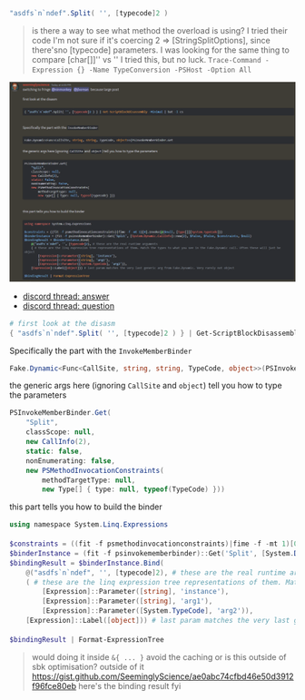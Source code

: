 ```ps1
"asdfs`n`ndef".Split( '', [typecode]2 )
```

> is there a way to see what method the overload is using? I tried their code
> I'm not sure if it's coercing 2 => [StringSplitOptions], since there'sno [typecode] parameters.
> I was looking for the same thing to compare [char[]]'' vs ''
> I tried this, but no luck. `Trace-Command -Expression {} -Name TypeConversion -PSHost -Option All`

![alt text](./Which-Method-OverloadWasUsed-ScriptDism.png)


- [discord thread: answer](https://discord.com/channels/180528040881815552/447475598911340559/1214363143992516678)
- [discord thread: question](https://discord.com/channels/180528040881815552/446156137952182282/1214359948847218690)


```ps1
# first look at the disasm
{ "asdfs`n`ndef".Split( '', [typecode]2 ) } | Get-ScriptBlockDisassembly -Minimal | bat -l cs
```

Specifically the part with the `InvokeMemberBinder`

```cs
Fake.Dynamic<Func<CallSite, string, string, TypeCode, object>>(PSInvokeMemberBinder.Get
```
the generic args here (ignoring `CallSite` and `object`) tell you how to type the parameters
```cs
PSInvokeMemberBinder.Get(
    "Split",
    classScope: null,
    new CallInfo(2),
    static: false,
    nonEnumerating: false,
    new PSMethodInvocationConstraints(
        methodTargetType: null,
        new Type[] { type: null, typeof(TypeCode) }))
```

this part tells you how to build the binder

```ps1
using namespace System.Linq.Expressions

$constraints = ((fit -f psmethodinvocationconstraints)|fime -f -mt 1)[0].Invoke(@($null, [type[]][System.TypeCode]))
$binderInstance = (fit -f psinvokememberbinder)::Get('Split', [System.Dynamic.CallInfo]::new(2), $false, $false, $constraints, $null)
$bindingResult = $binderInstance.Bind(
    @("asdfs`n`ndef", '', [typecode]2), # these are the real runtime arguments
    ( # these are the linq expression tree representations of them. Match the types to what you see in the Fake.Dynamic call. Often these will just be object
        [Expression]::Parameter([string], 'instance'),
        [Expression]::Parameter([string], 'arg1'),
        [Expression]::Parameter([System.TypeCode], 'arg2')),
    [Expression]::Label([object])) # last param matches the very last generic arg from Fake.Dynamic. Very rarely not object

$bindingResult | Format-ExpressionTree
```

> would doing it inside `&{ ... }` avoid the caching or is this outside of sbk optimisation?
> outside of it
<https://gist.github.com/SeeminglyScience/ae0abc74cfbd46e50d3912f96fce80eb> here's the binding result fyi
